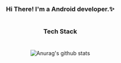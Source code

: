 <div align="center">
<h3> Hi There! I'm a Android developer.✨ </h3>
<!-- <p><a href="https://complex-macaroon-a78.notion.site/bbb92868e834413f9a9b1c15400beccf" target="_blank"><img src="https://img.shields.io/badge/BLOG-3178C6?style=flat&logo=GitHub Sponsors&logoColor=white"/></a></p>
 -->

#
<h3> Tech Stack </h3>

  
#
![Anurag's github stats](https://github-readme-stats.vercel.app/api?username=yunhyeonjin6&show_icons=true&theme=transparent)

</div>



